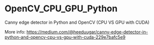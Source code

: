# OpenCV_CPU_GPU_Python

Canny edge detector in Python and OpenCV (CPU VS GPU with CUDA)

More info:
https://medium.com/@heeduugar/canny-edge-detector-in-python-and-opencv-cpu-vs-gpu-with-cuda-229e7bafc5e9
